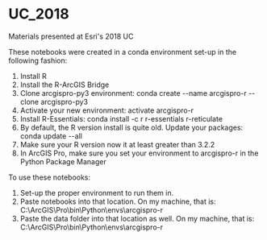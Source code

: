 # UC_2018
Materials presented at Esri's 2018 UC


These notebooks were created in a conda environment set-up in the following fashion:

1)	Install R
2)	Install the R-ArcGIS Bridge
3)	Clone arcgispro-py3 environment: conda create --name arcgispro-r --clone arcgispro-py3
4)	Activate your new environment: activate arcgispro-r
5)	Install R-Essentials: conda install -c r r-essentials r-reticulate
6)	By default, the R version install is quite old. Update your packages: conda update --all
7)	Make sure your R version now it at least greater than 3.2.2
8) 	In ArcGIS Pro, make sure you set your environment to arcgispro-r in the Python Package Manager


To use these notebooks: 

1) Set-up the proper environment to run them in. 
2) Paste notebooks into that location. On my machine, that is: C:\ArcGIS\Pro\bin\Python\envs\arcgispro-r
3) Paste the data folder into that location as well. On my machine, that is: C:\ArcGIS\Pro\bin\Python\envs\arcgispro-r
